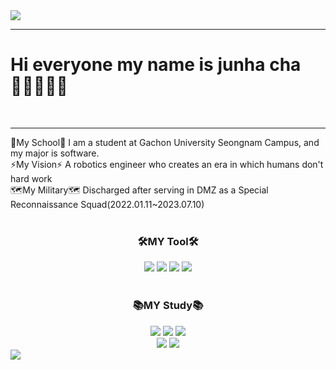<img src="https://capsule-render.vercel.app/api?type=soft&color=gradient&height=100&section=header&text=Welcome%20MyGit&animation=blinking&fontSize=50" />
<hr>
<p style="text-align: left;"><H1>Hi everyone my name is junha cha🙋🏻‍♂️🇰🇷</H1><br></p>
<hr>
🏢My School🏢 I am a student at Gachon University Seongnam Campus, and my major is software.<br>
⚡️My Vision⚡️ A robotics engineer who creates an era in which humans don't hard work<br>
🗺️My Military🗺️ Discharged after serving in DMZ as a Special Reconnaissance Squad(2022.01.11~2023.07.10)<br>
<div align="center"><br>
	<h3>🛠️MY Tool🛠️</h3>
	<img src="https://img.shields.io/badge/VScode-007ACC?style=flat&logo=visualstudiocode&logoColor=white" />
	<img src="https://img.shields.io/badge/VSstudio-5C2D91?style=flat&logo=visualstudio&logoColor=white" />
	<img src="https://img.shields.io/badge/Git-F05032?style=flat&logo=git&logoColor=white" />
	<img src="https://img.shields.io/badge/GitHub-181717?style=flat&logo=github&logoColor=white" />
</div>
<div align="center"><br>
	<h3>📚MY Study📚</h3>
	<img src="https://img.shields.io/badge/HTML5-E34F26?style=flat&logo=HTML5&logoColor=white" />
	<img src="https://img.shields.io/badge/CSS3-1572B6?style=flat&logo=CSS3&logoColor=white" />
	<img src="https://img.shields.io/badge/JavaScript-F7DF1E?style=flat&logo=javascript&logoColor=white" /><br>
	<img src="https://img.shields.io/badge/C_Language-A8B9CC?style=flat&logo=c&logoColor=white" />
	<img src="https://img.shields.io/badge/Python-3776AB?style=flat&logo=python&logoColor=white" />
</div>
 <picture>
  <source
    srcset="https://github-readme-stats.vercel.app/api?username=ckwnsgk&show_icons=true&theme=dark"
    media="(prefers-color-scheme: dark)"
  />
  <source
    srcset="https://github-readme-stats.vercel.app/api?username=ckwnsgk&show_icons=true"
    media="(prefers-color-scheme: light), (prefers-color-scheme: no-preference)"
  />
  <img src="https://github-readme-stats.vercel.app/api?username=ckwnsgk&show_icons=true" />
</picture>
